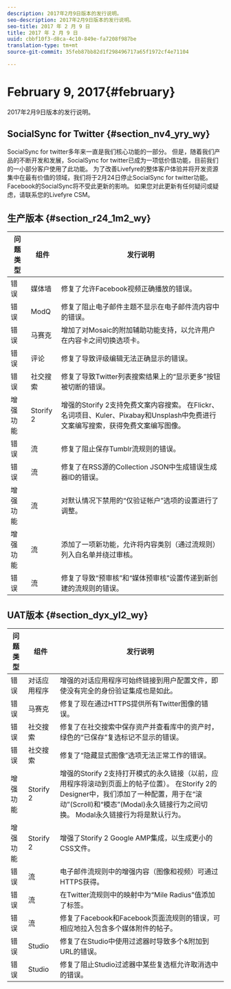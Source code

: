 ```yaml
---
description: 2017年2月9日版本的发行说明。
seo-description: 2017年2月9日版本的发行说明。
seo-title: 2017 年 2 月 9 日
title: 2017 年 2 月 9 日
uuid: cbbf10f3-d8ca-4c10-849e-fa7208f987be
translation-type: tm+mt
source-git-commit: 35feb87bb82d1f298496717a65f1972cf4e71104

---
```



# February 9, 2017{#february}

2017年2月9日版本的发行说明。

## SocialSync for Twitter {#section_nv4_yry_wy}

SocialSync for twitter多年来一直是我们核心功能的一部分。 但是，随着我们产品的不断开发和发展，SocialSync for twitter已成为一项低价值功能，目前我们的一小部分客户使用了此功能。 为了改善Livefyre的整体客户体验并将开发资源集中在最有价值的领域，我们将于2月24日停止SocialSync for twitter功能。 Facebook的SocialSync将不受此更新的影响。 如果您对此更新有任何疑问或疑虑，请联系您的Livefyre CSM。

## 生产版本 {#section_r24_1m2_wy}

| 问题类型 | 组件 | 发行说明 |
|--- |--- |--- |
| 错误 | 媒体墙 | 修复了允许Facebook视频正确播放的错误。 |
| 错误 | ModQ | 修复了阻止电子邮件主题不显示在电子邮件流内容中的错误。 |
| 错误 | 马赛克 | 增加了对Mosaic的附加辅助功能支持，以允许用户在内容卡之间切换选项卡。 |
| 错误 | 评论 | 修复了导致评级编辑无法正确显示的错误。 |
| 错误 | 社交搜索 | 修复了导致Twitter列表搜索结果上的“显示更多”按钮被切断的错误。 |
| 增强功能 | Storify 2 | 增强的Storify 2支持免费文案内容搜索。 在Flickr、名词项目、Kuler、Pixabay和Unsplash中免费进行文案编写搜索，获得免费文案编写图像。 |
| 错误 | 流 | 修复了阻止保存Tumblr流规则的错误。 |
| 错误 | 流 | 修复了在RSS源的Collection JSON中生成错误生成器ID的错误。 |
| 增强功能 | 流 | 对默认情况下禁用的“仅验证帐户”选项的设置进行了调整。 |
| 增强功能 | 流 | 添加了一项新功能，允许将内容类别（通过流规则）列入白名单并绕过审核。 |
| 错误 | 流 | 修复了导致“预审核”和“媒体预审核”设置传递到新创建的流规则的错误。 |

## UAT版本 {#section_dyx_yl2_wy}

| 问题类型 | 组件 | 发行说明 |
|--- |--- |--- |
| 错误 | 对话应用程序 | 增强的对话应用程序可始终链接到用户配置文件，即使没有完全的身份验证集成也是如此。 |
| 错误 | 马赛克 | 修复了现在通过HTTPS提供所有Twitter图像的错误。 |
| 错误 | 社交搜索 | 修复了在社交搜索中保存资产并查看库中的资产时，绿色的“已保存”复选标记不显示的错误。 |
| 错误 | 社交搜索 | 修复了“隐藏显式图像”选项无法正常工作的错误。 |
| 增强功能 | Storify 2 | 增强的Storify 2支持打开模式的永久链接（以前，应用程序将滚动到页面上的帖子位置）。 在Storify 2的Designer中，我们添加了一种配置，用于在“滚动”(Scroll)和“模态”(Modal)永久链接行为之间切换。 Modal永久链接行为将是默认行为。 |
| 增强功能 | Storify 2 | 增强了Storify 2 Google AMP集成，以生成更小的CSS文件。 |
| 错误 | 流 | 电子邮件流规则中的增强内容（图像和视频）可通过HTTPS获得。 |
| 错误 | 流 | 在Twitter流规则中的映射中为“Mile Radius”值添加了标签。 |
| 错误 | 流 | 修复了Facebook和Facebook页面流规则的错误，可相应地拉入包含多个媒体附件的帖子。 |
| 错误 | Studio | 修复了在Studio中使用过滤器时导致多个&amp;附加到URL的错误。 |
| 错误 | Studio | 修复了阻止Studio过滤器中某些复选框允许取消选中的错误。 |

